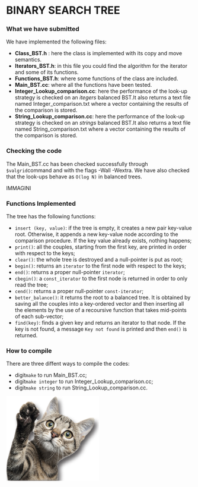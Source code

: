 # BINARY SEARCH TREE

### What we have submitted
We have implemented the following files:

- **Class_BST.h** : here the class is implemented with its copy and move semantics. 
- **Iterators_BST.h**: in this file you could find the algorithm for the iterator and some of its functions.
- **Functions_BST.h**: where some functions of the class are included.
- **Main_BST.cc**: where all the functions have been tested.
- **Integer_Lookup_comparison.cc**: here the performance of the look-up strategy is checked on an *itegers* balanced BST.It also returns a text file named Integer_comparison.txt where a vector containing the results of the comparison is stored. 
- **String_Lookup_comparison.cc**: here the performance of the look-up strategy is checked on an *strings* balanced BST.It also returns a text file named String_comparison.txt where a vector containing the results of the comparison is stored.

### Checking the code
The Main_BST.cc has been checked successfully through `$valgrid`command and with the flags -Wall -Wextra.
We have also checked that the look-ups behave as `O(log N)` in balanced trees.

IMMAGINI

### Functions Implemented
The tree has the following functions:

- `insert (key, value)`: if the tree is empty, it creates a new pair key-value root. Otherwise, it appends a new key-value node according to the comparison procedure. If the key value already exists, nothing happens;
- `print()`: all the couples, starting from the first key, are printed in order with respect to the keys;
- `clear()`: the whole tree is destroyed and a null-pointer is put as root;
- `begin()`: returns an `iterator` to the first node with respect to the keys;
- `end()`: returns a proper null-pointer `iterator`;
- `cbegin()`: a `const_iterator` to the first node is returned in order to only read the tree;
- `cend()`: returns a proper null-pointer `const-iterator`;
- `better_balance()`: it returns the root to a balanced tree. It is obtained by saving all the couples into a key-ordered vector and then inserting all the elements by the use of a recoursive function that takes mid-points of each sub-vector;
- `find(key)`: finds a given key and returns an iterator to that node. If the key is not found, a message `Key not found` is printed and then `end()` is returned.

### How to compile

There are three diffent ways to compile the codes:

- digit`make` to run Main_BST.cc;
- digit`make integer` to run Integer_Lookup_comparison.cc;
- digit`make string` to run String_Lookup_comparison.cc.

![](gatto.png)




